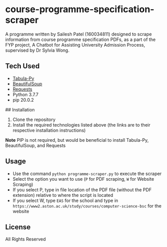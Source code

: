 # course-programme-specification-scraper

A programme written by Sailesh Patel (160034811) designed to scrape information from course programme specification PDFs, as a part of the FYP project, A Chatbot for Assisting University Admission Process, supervised by Dr Sylvia Wong. 

## Tech Used
* [Tabula-Py](https://tabula-py.readthedocs.io/en/latest/getting_started.html#installation)
* [BeautifulSoup](https://www.crummy.com/software/BeautifulSoup/bs4/doc/#installing-beautiful-soup)
* [Requests](https://requests.readthedocs.io/en/master/user/install/)
* Python 3.7.7
* pip 20.0.2 

## Installation
1. Clone the repository
2. Install the required technologies listed above (the links are to their respective installation instructions)


**Note** PIP is not required, but would be beneficial to install Tabula-Py, BeautifulSoup, and Requests

## Usage
* Use the command `python programme-scraper.py` to execute the scraper
* Select the option you want to use (`P` for PDF scraping, `W` for Website Scraping)
* If you select P, type in file location of the PDF file (without the PDF extension) relative to where the script is located
* If you select W, type `EAS` for the school and type in `https://www2.aston.ac.uk/study/courses/computer-science-bsc` for the website

## License
All Rights Reserved